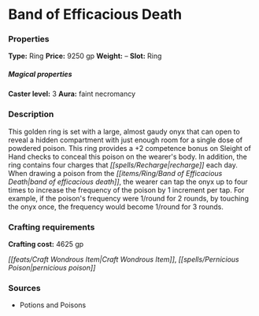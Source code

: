 ﻿---
Title: "Band of Efficacious Death"
Type: "Ring"
Price: "9250 gp"
Weight: "–"
Slot: "Ring"
Caster level: "3"
Aura: "faint necromancy"
Description: |
  "This golden ring is set with a large, almost gaudy onyx that can open to reveal a hidden compartment with just enough room for a single dose of powdered poison. This ring provides a +2 competence bonus on Sleight of Hand checks to conceal this poison on the wearer's body. In addition, the ring contains four charges that recharge each day. When drawing a poison from the _band of efficacious death_, the wearer can tap the onyx up to four times to increase the frequency of the poison by 1 increment per tap. For example, if the poison's frequency were 1/round for 2 rounds, by touching the onyx once, the frequency would become 1/round for 3 rounds."
Crafting cost: "4625 gp"
Sources: "['Potions and Poisons']"
---

# Band of Efficacious Death

### Properties

**Type:** Ring **Price:** 9250 gp **Weight:** – **Slot:** Ring

##### Magical properties

**Caster level:** 3 **Aura:** faint necromancy

### Description

This golden ring is set with a large, almost gaudy onyx that can open to reveal a hidden compartment with just enough room for a single dose of powdered poison. This ring provides a +2 competence bonus on Sleight of Hand checks to conceal this poison on the wearer's body. In addition, the ring contains four charges that _[[spells/Recharge|recharge]]_ each day. When drawing a poison from the _[[items/Ring/Band of Efficacious Death|band of efficacious death]]_, the wearer can tap the onyx up to four times to increase the frequency of the poison by 1 increment per tap. For example, if the poison's frequency were 1/round for 2 rounds, by touching the onyx once, the frequency would become 1/round for 3 rounds.

### Crafting requirements

**Crafting cost:** 4625 gp

_[[feats/Craft Wondrous Item|Craft Wondrous Item]]_, _[[spells/Pernicious Poison|pernicious poison]]_

### Sources

* Potions and Poisons
